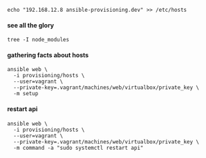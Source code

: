 ```
echo "192.168.12.8 ansible-provisioning.dev" >> /etc/hosts
```


#### see all the glory

```
tree -I node_modules
```

#### gathering facts about hosts

```
ansible web \
  -i provisioning/hosts \
  --user=vagrant \
  --private-key=.vagrant/machines/web/virtualbox/private_key \
  -m setup
```

#### restart api

```
ansible web \
  -i provisioning/hosts \
  --user=vagrant \
  --private-key=.vagrant/machines/web/virtualbox/private_key \
  -m command -a "sudo systemctl restart api"
```
